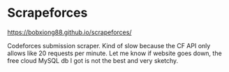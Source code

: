 # Scrapeforces

https://bobxiong88.github.io/scrapeforces/

Codeforces submission scraper. Kind of slow because the CF API only allows like 20 requests per minute. Let me know if website goes down, the free cloud MySQL db I got is not the best and very sketchy. 
